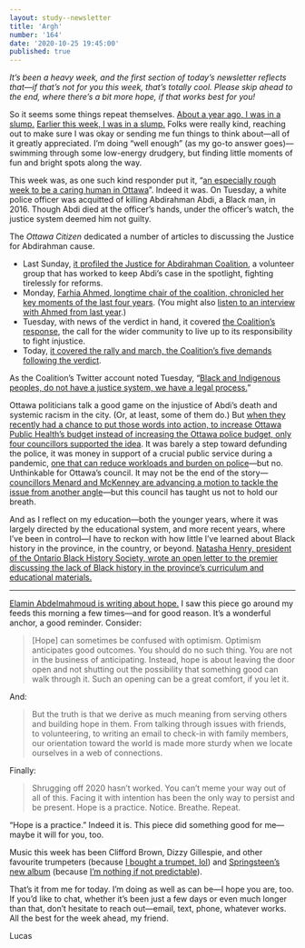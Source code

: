 ```yaml
---
layout: study--newsletter
title: 'Argh'
number: '164'
date: '2020-10-25 19:45:00'
published: true
---
```


_It’s been a heavy week, and the first section of today’s newsletter reflects that—if that’s not for you this week, that’s totally cool. Please skip ahead to the end, where there’s a bit more hope, if that works best for you!_

So it seems some things repeat themselves. [About a year ago, I was in a slump.](https://lucascherkewski.com/hit-and-miss/109-slump/) [Earlier this week, I was in a slump.](https://twitter.com/lchski/status/1319423125377994758) Folks were really kind, reaching out to make sure I was okay or sending me fun things to think about—all of it greatly appreciated. I’m doing “well enough” (as my go-to answer goes)—swimming through some low-energy drudgery, but finding little moments of fun and bright spots along the way.

This week was, as one such kind responder put it, “[an especially rough week to be a caring human in Ottawa](https://twitter.com/pejthomas/status/1319435992382701568)”. Indeed it was. On Tuesday, a white police officer was acquitted of killing Abdirahman Abdi, a Black man, in 2016. Though Abdi died at the officer’s hands, under the officer’s watch, the justice system deemed him not guilty.

The _Ottawa Citizen_ dedicated a number of articles to discussing the Justice for Abdirahman cause.

- Last Sunday, [it profiled the Justice for Abdirahman Coalition](https://ottawacitizen.com/news/an-everlasting-impact-the-fight-continues-for-justice-for-abdirahman), a volunteer group that has worked to keep Abdi’s case in the spotlight, fighting tirelessly for reforms.
- Monday, [Farhia Ahmed, longtime chair of the coalition, chronicled her key moments of the last four years](https://ottawacitizen.com/opinion/ahmed-reflecting-on-the-death-of-abdirahman-abdi-four-years-later). (You might also [listen to an interview with Ahmed from last year](https://badandbpod.podbean.com/e/bonus-pod-justice-for-abdirahman-abdi/).)
- Tuesday, with news of the verdict in hand, it covered [the Coalition’s response](https://ottawacitizen.com/news/local-news/the-system-did-not-fail-us-it-was-not-built-for-us-activist-tells-rally), the call for the wider community to live up to its responsibility to fight injustice.
- Today, [it covered the rally and march, the Coalition’s five demands following the verdict](https://ottawacitizen.com/news/local-news/hundreds-deliver-demands-during-justice-for-abdirahman-rally-and-march).

As the Coalition’s Twitter account noted Tuesday, “[Black and Indigenous peoples, do not have a justice system, we have a legal process.](https://twitter.com/J4Abdirahman/status/1318754809898364929)”

Ottawa politicians talk a good game on the injustice of Abdi’s death and systemic racism in the city. (Or, at least, some of them do.) But [when they recently had a chance to put those words into action, to increase Ottawa Public Health’s budget instead of increasing the Ottawa police budget, only four councillors supported the idea](https://twitter.com/HorizonOttawa/status/1316430187890913283). It was barely a step toward defunding the police, it was money in support of a crucial public service during a pandemic, [one that can reduce workloads and burden on police](https://ottawacitizen.com/opinion/editorial-viewing-police-through-a-wider-public-safety-lens)—but no. Unthinkable for Ottawa’s council. It may not be the end of the story—[councillors Menard and McKenney are advancing a motion to tackle the issue from another angle](https://www.ottawapolicereform.ca/)—but this council has taught us not to hold our breath.

And as I reflect on my education—both the younger years, where it was largely directed by the educational system, and more recent years, where I’ve been in control—I have to reckon with how little I’ve learned about Black history in the province, in the country, or beyond. [Natasha Henry, president of the Ontario Black History Society, wrote an open letter to the premier discussing the lack of Black history in the province’s curriculum and educational materials.](https://activehistory.ca/2020/10/blacked-out-history-an-open-letter-to-premier-ford/)

---

[Elamin Abdelmahmoud is writing about hope.](https://www.buzzfeednews.com/article/elaminabdelmahmoud/hope-2020-pandemic-wildfires) I saw this piece go around my feeds this morning a few times—and for good reason. It’s a wonderful anchor, a good reminder. Consider:

> [Hope] can sometimes be confused with optimism. Optimism anticipates good outcomes. You should do no such thing. You are not in the business of anticipating. Instead, hope is about leaving the door open and not shutting out the possibility that something good can walk through it. Such an opening can be a great comfort, if you let it.

And:

> But the truth is that we derive as much meaning from serving others and building hope in them. From talking through issues with friends, to volunteering, to writing an email to check-in with family members, our orientation toward the world is made more sturdy when we locate ourselves in a web of connections.

Finally:

> Shrugging off 2020 hasn’t worked. You can’t meme your way out of all of this. Facing it with intention has been the only way to persist and be present. Hope is a practice. Notice. Breathe. Repeat.

“Hope is a practice.” Indeed it is. This piece did something good for me—maybe it will for you, too.

Music this week has been Clifford Brown, Dizzy Gillespie, and other favourite trumpeters (because [I bought a trumpet, lol](https://twitter.com/lchski/status/1318269210406113280)) and [Springsteen’s new album](https://open.spotify.com/album/5devPxQnSKVF2Ed0CVwQZh?si=pZyie8v7R9O9RKaW3hmcZQ) (because [I’m nothing if not predictable](https://lucascherkewski.com/study/springsteen-broadway/)).

That’s it from me for today. I’m doing as well as can be—I hope you are, too. If you’d like to chat, whether it’s been just a few days or even much longer than that, don’t hesitate to reach out—email, text, phone, whatever works. All the best for the week ahead, my friend.

Lucas
